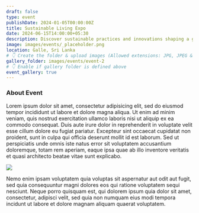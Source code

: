 ```yaml
---
draft: false
type: event
publishDate: 2024-01-05T00:00:00Z
title: Sustainable Living Expo
date: 2024-06-15T14:00:00+05:30
description: Discover sustainable practices and innovations shaping a greener future.
image: images/events/_placeholder.png
location: Galle, Sri Lanka
# 👇 Create the folder & upload images (Allowed extensions: JPG, JPEG & PNG). Replace the path accordingly.
gallery_folder: images/events/event-2
# 👇 Enable if gallery folder is defined above
event_gallery: true
---
```


### About Event

Lorem ipsum dolor sit amet, consectetur adipisicing elit, sed do eiusmod tempor incididunt ut labore et dolore magna aliqua. Ut enim ad minim veniam, quis nostrud exercitation ullamco laboris nisi ut aliquip ex ea commodo consequat. Duis aute irure dolor in reprehenderit in voluptate velit esse cillum dolore eu fugiat pariatur. Excepteur sint occaecat cupidatat non proident, sunt in culpa qui officia deserunt mollit id est laborum. Sed ut perspiciatis unde omnis iste natus error sit voluptatem accusantium doloremque, totam rem aperiam, eaque ipsa quae ab illo inventore veritatis et quasi architecto beatae vitae sunt explicabo.

![](/images/backgrounds/hp-video-section-bg-team.jpg)

Nemo enim ipsam voluptatem quia voluptas sit aspernatur aut odit aut fugit, sed quia consequuntur magni dolores eos qui ratione voluptatem sequi nesciunt. Neque porro quisquam est, qui dolorem ipsum quia dolor sit amet, consectetur, adipisci velit, sed quia non numquam eius modi tempora incidunt ut labore et dolore magnam aliquam quaerat voluptatem.

